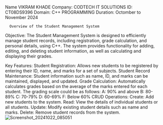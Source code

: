 Name VIKRAM KHADE
Company: CODTECH IT SOLUTIONS
ID: CT08DS9396
Domain: C++ PROGRAMMING
Duration: Octomber to November 2024

      Overview of the Student Management System 
Objective:
The Student Management System is designed to efficiently manage student records, including registration, grade calculation, and personal details, using C++. The system provides functionality for adding, editing, and deleting student information, as well as calculating and displaying their grades.

Key Features:
Student Registration:
Allows new students to be registered by entering their ID, name, and marks for a set of subjects.
Student Record Maintenance:
Student information such as name, ID, and marks can be maintained, displayed, and updated.
Grade Calculation:
Automatically calculates grades based on the average of the marks entered for each student. The grading scale could be as follows:
A: 90% and above
B: 80-89%
C: 70-79%
D: 60-69%
F: Below 60%
CRUD Operations:
Create: Add new students to the system.
Read: View the details of individual students or all students.
Update: Modify existing student details such as name and marks.
Delete: Remove student records from the system.
![Screenshot_20241022_085051](https://github.com/user-attachments/assets/bd28ff07-4915-47ac-a22f-2fb253dc2025)

